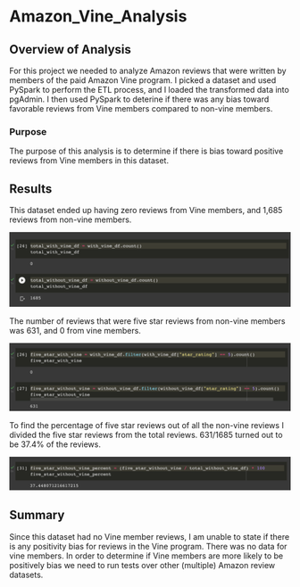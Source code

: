 # Amazon_Vine_Analysis

## Overview of Analysis

For this project we needed to analyze Amazon reviews that were written by members of the paid Amazon Vine program. I picked a dataset and used PySpark to perform the ETL process, and I loaded the transformed data into pgAdmin. I then used PySpark to deterine if there was any bias toward favorable reviews from Vine members compared to non-vine members.

### Purpose

The purpose of this analysis is to determine if there is bias toward positive reviews from Vine members in this dataset.

## Results

This dataset ended up having zero reviews from Vine members, and 1,685 reviews from non-vine members.

![image info](./Resources/total_reviews.png)

The number of reviews that were five star reviews from non-vine members was 631, and 0 from vine members.

![image info](./Resources/five_star_reviews.png)

To find the percentage of five star reviews out of all the non-vine reviews I divided the five star reviews from the total reviews. 631/1685 turned out to be 37.4% of the reviews.

![image info](./Resources/five_star_percentage.png)

## Summary

Since this dataset had no Vine member reviews, I am unable to state if there is any positivity bias for reviews in the Vine program. There was no data for vine members. In order to determine if Vine members are more likely to be positively bias we need to run tests over other (multiple) Amazon review datasets.